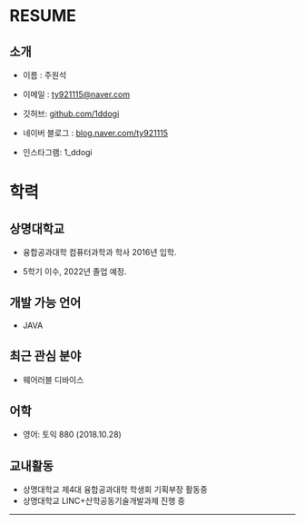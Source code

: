 # RESUME

## 소개
- 이름 : 주원석

- 이메일 : ty921115@naver.com
- 깃허브: [github.com/1ddogi](https://github.com/1ddogi)
- 네이버 블로그 : [blog.naver.com/ty921115](https://blog.naver.com/ty921115)
- 인스타그램: 1_ddogi

# 학력

## 상명대학교

- 융합공과대학 컴퓨터과학과 학사 2016년 입학.

- 5학기 이수, 2022년 졸업 예정.

## 개발 가능 언어
- JAVA

## 최근 관심 분야
- 웨어러블 디바이스

## 어학
- 영어: 토익 880 (2018.10.28)

## 교내활동
- 상명대학교 제4대 융합공과대학 학생회 기획부장 활동중
- 상명대학교 LINC+산학공동기술개발과제 진행 중

---
